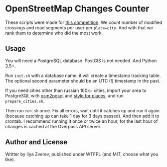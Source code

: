 # OpenStreetMap Changes Counter

These scripts were made for [this competition](http://osm-competition.tilda.ws/).
We count number of modified crossings and road segments per user per `place=city`.
And with that we rank them to determine who did the most work.

## Usage

You will need a PostgreSQL database. PostGIS is not needed. And Python 3.5+.

Run `init.sh` with a database name: it will create a timestamp tracking table.
The optional second parameter should be an UTC (!) timestamp in the past.

If you need cities other than russian 100k+ cities, import your area to PostgreSQL
with [osm2pgsql](https://www.osm2pgsql.org/) and
[style for places](https://github.com/Zverik/city-mapping-stats/blob/main/scripts/highways-and-places.style),
and run `prepare_cities.sh`.

Then run `run.sh` once. Fix all errors, wait until it catches up and run it again
(because catching up can take 1 day for 3 days passed). And then add it to crontab.
I recommend running it once or twice an hour, for the last hour of changes is cached
at the Overpass API server.

## Author and License

Writter by Ilya Zverev, published under WTFPL (and MIT, choose what you like).
